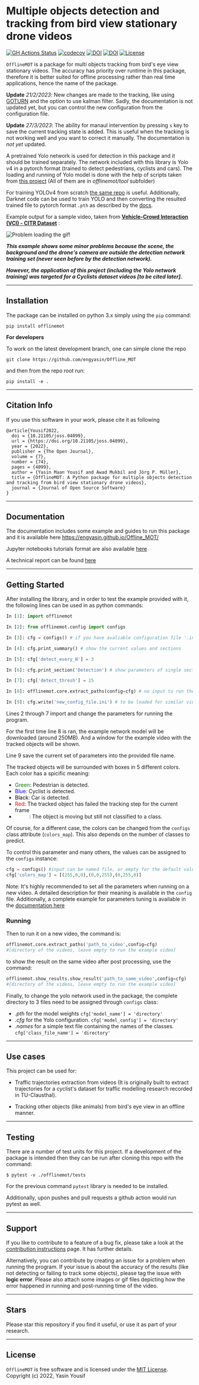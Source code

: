 Multiple objects detection and tracking from bird view stationary drone videos
=========
[![GH Actions Status](https://github.com/engyasin/Offline_MOT/workflows/PyTest/badge.svg)](https://github.com/engyasin/Offline_MOT/actions?query=branch%3Amain)
[![codecov](https://codecov.io/gh/engyasin/Offline_MOT/branch/main/graph/badge.svg)](https://codecov.io/gh/engyasin/Offline_MOT/branch/main)
[![DOI](https://zenodo.org/badge/403068329.svg)](https://zenodo.org/badge/latestdoi/403068329)
[![DOI](https://joss.theoj.org/papers/10.21105/joss.04099/status.svg)](https://doi.org/10.21105/joss.04099)
[![License](https://img.shields.io/badge/License-MIT-blue.svg)](https://opensource.org/licenses/MIT)

`OfflineMOT` is a package for multi objects tracking from bird's eye view stationary videos. The accuracy has priority over runtime in this package, therefore it is better suited for offline processing rather than real time applications, hence the name of the package.


**Update** *21/2/2023*: New changes are made to the tracking, like using [GOTURN](https://docs.opencv.org/3.4/d7/d4c/classcv_1_1TrackerGOTURN.html) and the option to use kalman filter. Sadly, the documentation is not updated yet, but you can control the new configuration from the configuration file.

**Update** *27/3/2023*: The ability for manaul intervention by pressing `s` key to save the current tracking state is added. This is useful when the tracking is not working well and you want to correct it manually. The documentation is *not yet* updated.

A pretrained Yolo network is used for detection in this package and it should be trained separately. The network included with this library is Yolo v4 in a pytorch format (trained to detect pedestrians, cyclists and cars). The loading and running of Yolo model is done with the help of scripts taken from [this project](https://github.com/Tianxiaomo/pytorch-YOLOv4) (All of them are in *offlinemot/tool* subfolder)

For training YOLOv4 from scratch [the same repo](https://github.com/Tianxiaomo/pytorch-YOLOv4) is useful. Additionally, Darknet code can be used to train YOLO and then converting the resulted trained file to pytorch format `.pth` as described by the [docs](https://engyasin.github.io/Offline_MOT/html/tutorials/A_Working_Example.html). 

Example output for a sample video, taken from [**Vehicle-Crowd Interaction  (VCI) - CITR Dataset**](https://github.com/dongfang-steven-yang/vci-dataset-citr) :

![Problem loading the gif!](docs/sources/../source/_static/output.gif)


***This example shows some minor problems because the scene, the background and the drone's camera are outside the detection network training set (never seen before by the detection network).***

***However, the application of this project (including the Yolo network training) was targeted for a Cyclists dataset videos [to be cited later].***

--------------------

## Installation

The package can be installed on python 3.x simply using the `pip` command:

```
pip install offlinemot
```

**For developers**

To work on the latest development branch, one can simple clone the repo

```
git clone https://github.com/engyasin/Offline_MOT
```
and then from the repo root run:

```
pip install -e .
```

--------------------


## Citation Info
If you use this software in your work, please cite it as following

```
@article{Yousif2022,
  doi = {10.21105/joss.04099},
  url = {https://doi.org/10.21105/joss.04099},
  year = {2022},
  publisher = {The Open Journal},
  volume = {7},
  number = {74},
  pages = {4099},
  author = {Yasin Maan Yousif and Awad Mukbil and Jörg P. Müller},
  title = {OfflineMOT: A Python package for multiple objects detection and tracking from bird view stationary drone videos},
  journal = {Journal of Open Source Software}
}
```

--------------------
## Documentation

The documentation includes some example and guides to run this package and it is available here https://engyasin.github.io/Offline_MOT/

Jupyter notebooks tutorials format are also available [here](docs/source/tutorials)

A technical report can be found [here](paper/paper.pdf) 

--------------------
## Getting Started

After installing the library, and in order to test the example provided with it, the following lines can be used in as python commands:

```python
In [1]: import offlinemot

In [2]: from offlinemot.config import configs

In [3]: cfg = configs() # if you have avaliable configuration file '.ini', you can pass it

In [4]: cfg.print_summary() # show the current values and sections

In [5]: cfg['detect_every_N'] = 3

In [6]: cfg.print_section('Detection') # show parameters of single section

In [7]: cfg['detect_thresh'] = 15

In [8]: offlinemot.core.extract_paths(config=cfg) # no input to run the example video

In [9]: cfg.write('new_config_file.ini') # to be loaded for similar videos

```
Lines 2 through 7 import and change the parameters for running the program.

For the first time line 8 is ran, the example network model will be downloaded (around 250MB). And a window for the example video with the tracked objects will be shown.

Line 9 save the current set of parameters into the provided file name.

The tracked objects will be surrounded with boxes in 5 different colors. Each color has a spicific meaning:

- <span style="color:green">Green</span>: Pedestrian is detected.
- <span style="color:blue">Blue</span>: Cyclist is detected.
- <span style="color:black">Black</span>: Car is detected.
- <span style="color:red">Red</span>: The tracked object has failed the tracking step for the current frame
- <span style="color:white">White</span>: The object is moving but still not classified to a class.

Of course, for a different case, the colors can be changed from the `configs` class attribute (`colors_map`). This also depends on the number of classes to predict.

To control this parameter and many others, the values can be assigned to the `configs` instance:

```python
cfg = configs() #input can be named file, or empty for the default values.
cfg['colors_map'] = [(255,0,0),(0,0,255),(0,255,0)]
```


Note: It's highly recommended to set all the parameters when running on a new video. A detailed description for their meaning is available in the `config` file. Additionally, a complete example for parameters tuning is available in the [documentation here](https://engyasin.github.io/Offline_MOT/html/tutorials/A_Working_Example.html)

### Running

Then to run it on a new video, the command is:

```python
offlinemot.core.extract_paths('path_to_video',config=cfg) 
#[directory of the videos, leave empty to run the example video]
```
to show the result on the same video after post processing, use the command:

```python
offlinemot.show_results.show_result('path_to_same_video',config=cfg)
#[directory of the videos, leave empty to run the example video]
```

Finally, to change the yolo network used in the package, the complete directory to 3 files need to be assigned through `configs` class:

- *.pth* for the model weights  `cfg['model_name'] = 'directory'`
- *.cfg* for the Yolo configuration. `cfg['model_config'] = 'directory'`
- *.names* for a simple text file containing the names of the classes.  `cfg['class_file_name'] = 'directory'`

---------------------
## Use cases

This project can be used for:

* Traffic trajectories extraction from videos (It is originally built to extract trajectories for a cyclist's dataset for traffic modelling research recorded in TU-Clausthal).

* Tracking other objects (like animals) from bird's eye view in an offline manner.

--------------------

## Testing

There are a number of test units for this project. If a development of the package is intended then they can be run after cloning this repo with the command:
```
$ pytest -v ./offlinemot/tests
```

For the previous command `pytest` library is needed to be installed.

Additionally, upon pushes and pull requests a github action would run pytest as well.

--------------------

## Support

If you like to contribute to a feature of a bug fix, please take a look at the [contribution instructions](CONTRIBUTING.md) page. It has further details.


Alternatively, you can contribute by creating an issue for a problem when running the program. If your issue is about the accuracy of the results (like not detecting or failing to track some objects), please tag the issue with **logic error**. Please also attach some images or gif files depicting how the error happened in running and post-running time of the video.

--------------------
## Stars

Please star this repository if you find it useful, or use it as part of your research.

--------------------
## License
`OfflineMOT` is free software and is licensed under the [MIT License](https://choosealicense.com/licenses/mit/). Copyright (c) 2022, Yasin Yousif 
